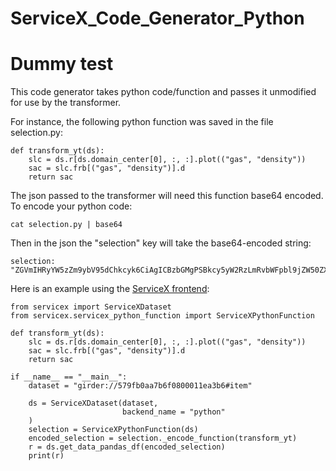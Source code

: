 <!-- @format -->

# ServiceX_Code_Generator_Python

# Dummy test

This code generator takes python code/function and passes it unmodified for use by the transformer.

For instance, the following python function was saved in the file selection.py:

```
def transform_yt(ds):
    slc = ds.r[ds.domain_center[0], :, :].plot(("gas", "density"))
    sac = slc.frb[("gas", "density")].d
    return sac
```

The json passed to the transformer will need this function base64 encoded. To encode your python code:

```
cat selection.py | base64
```

Then in the json the "selection" key will take the base64-encoded string:

```
selection: "ZGVmIHRyYW5zZm9ybV95dChkcyk6CiAgICBzbGMgPSBkcy5yW2RzLmRvbWFpbl9jZW50ZXJbMF0sIDosIDpdLnBsb3QoKCJnYXMiLCAiZGVuc2l0eSIpKQogICAgc2FjID0gc2xjLmZyYlsoImdhcyIsICJkZW5zaXR5IildLmQKICAgIHJldHVybiBzYWMK"
```

Here is an example using the [ServiceX frontend](https://github.com/ssl-hep/ServiceX_frontend):

```
from servicex import ServiceXDataset
from servicex.servicex_python_function import ServiceXPythonFunction

def transform_yt(ds):
    slc = ds.r[ds.domain_center[0], :, :].plot(("gas", "density"))
    sac = slc.frb[("gas", "density")].d
    return sac

if __name__ == "__main__":
    dataset = "girder://579fb0aa7b6f0800011ea3b6#item"

    ds = ServiceXDataset(dataset,
                         backend_name = "python"
    )
    selection = ServiceXPythonFunction(ds)
    encoded_selection = selection._encode_function(transform_yt)
    r = ds.get_data_pandas_df(encoded_selection)
    print(r)
```
